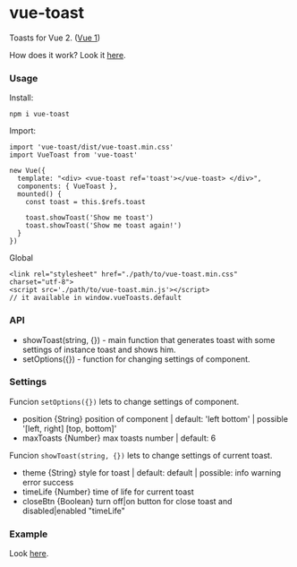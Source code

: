 # vue-toast

Toasts for Vue 2. ([Vue 1](https://github.com/AStaroverov/vue-toast/blob/master/README_VUE1.md))

How does it work? Look it [here](http://astaroverov.github.io/#!/example/vue-toast).

### Usage
Install:
```
npm i vue-toast
```

Import:
```
import 'vue-toast/dist/vue-toast.min.css'
import VueToast from 'vue-toast'

new Vue({
  template: "<div> <vue-toast ref='toast'></vue-toast> </div>",
  components: { VueToast },
  mounted() {
    const toast = this.$refs.toast

    toast.showToast('Show me toast')
    toast.showToast('Show me toast again!')
  }
})
```

Global
```
<link rel="stylesheet" href="./path/to/vue-toast.min.css" charset="utf-8">
<script src='./path/to/vue-toast.min.js'></script>
// it available in window.vueToasts.default
```

### API

* showToast(string, {}) - main function that generates toast with some settings of instance toast and shows him.
* setOptions({}) - function for changing settings of component.

### Settings

Funcion <code>setOptions({})</code> lets to change settings of component.
* position {String} position of component | default: 'left bottom' | possible '[left, right] [top, bottom]'
* maxToasts {Number} max toasts number | default: 6

Funcion <code>showToast(string, {})</code> lets to change settings of current toast.
* theme {String} style for toast | default: default | possible: info warning error success
* timeLife {Number} time of life for current toast
* closeBtn {Boolean} turn off|on button for close toast and disabled|enabled "timeLife"

### Example

Look [here](https://github.com/AStaroverov/vue-toast/blob/master/index.html).
